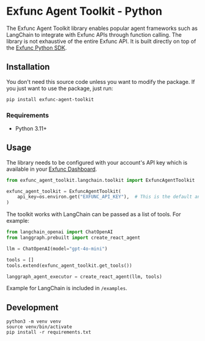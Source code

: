 # Exfunc Agent Toolkit - Python

The Exfunc Agent Toolkit library enables popular agent frameworks such as LangChain to integrate with Exfunc APIs through function calling. The
library is not exhaustive of the entire Exfunc API. It is built directly on top
of the [Exfunc Python SDK][python-sdk].

## Installation

You don't need this source code unless you want to modify the package. If you just
want to use the package, just run:

```sh
pip install exfunc-agent-toolkit
```

### Requirements

- Python 3.11+

## Usage

The library needs to be configured with your account's API key which is
available in your [Exfunc Dashboard][api-keys].

```python
from exfunc_agent_toolkit.langchain.toolkit import ExfuncAgentToolkit

exfunc_agent_toolkit = ExfuncAgentToolkit(
    api_key=os.environ.get("EXFUNC_API_KEY"),  # This is the default and can be omitted
)
```

The toolkit works with LangChain can be passed as a list of tools. For example:

```python
from langchain_openai import ChatOpenAI
from langgraph.prebuilt import create_react_agent

llm = ChatOpenAI(model="gpt-4o-mini")

tools = []
tools.extend(exfunc_agent_toolkit.get_tools())

langgraph_agent_executor = create_react_agent(llm, tools)
```

Example for LangChain is included in `/examples`.

[python-sdk]: https://github.com/carvedai/exfunc-py
[api-keys]: https://app.exfunc.dev/dashboard

## Development

```
python3 -m venv venv
source venv/bin/activate
pip install -r requirements.txt
```
